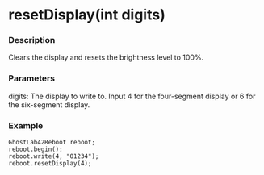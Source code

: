 # resetDisplay(int digits)
### Description
Clears the display and resets the brightness level to 100%.

### Parameters
digits: The display to write to. Input 4 for the four-segment display or 6 for the six-segment display.

### Example
```
GhostLab42Reboot reboot;
reboot.begin();
reboot.write(4, "01234");
reboot.resetDisplay(4);
```
